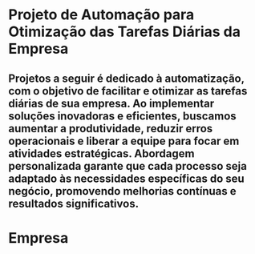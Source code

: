 <h1>Projeto de Automação para Otimização das Tarefas Diárias da Empresa</h1>
<h2>Projetos a seguir é dedicado à automatização, com o objetivo de facilitar e otimizar as tarefas diárias de sua empresa. Ao implementar soluções inovadoras e eficientes, buscamos aumentar a produtividade, reduzir erros operacionais e liberar a equipe para focar em atividades estratégicas. Abordagem personalizada garante que cada processo seja adaptado às necessidades específicas do seu negócio, promovendo melhorias contínuas e resultados significativos.</h2>

# Empresa
